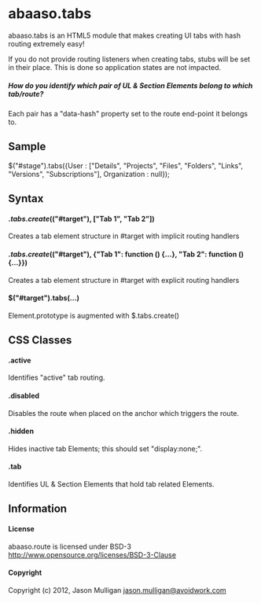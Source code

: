 # abaaso.tabs
abaaso.tabs is an HTML5 module that makes creating UI tabs with hash routing extremely easy!

If you do not provide routing listeners when creating tabs, stubs will be set in their place. This is done so application states are not impacted.

##### How do you identify which pair of UL & Section Elements belong to which tab/route?
Each pair has a "data-hash" property set to the route end-point it belongs to.

## Sample
$("#stage").tabs({User : ["Details", "Projects", "Files", "Folders", "Links", "Versions", "Subscriptions"], Organization : null});

## Syntax
#### $.tabs.create($("#target"), ["Tab 1", "Tab 2"])
Creates a tab element structure in #target with implicit routing handlers

#### $.tabs.create($("#target"), {"Tab 1": function () {…}, "Tab 2": function () {…}})
Creates a tab element structure in #target with explicit routing handlers

#### $("#target").tabs(…)
Element.prototype is augmented with $.tabs.create()

## CSS Classes
#### .active
Identifies "active" tab routing.

#### .disabled
Disables the route when placed on the anchor which triggers the route.

#### .hidden
Hides inactive tab Elements; this should set "display:none;".

#### .tab
Identifies UL & Section Elements that hold tab related Elements.

## Information
#### License
abaaso.route is licensed under BSD-3 http://www.opensource.org/licenses/BSD-3-Clause

#### Copyright
Copyright (c) 2012, Jason Mulligan <jason.mulligan@avoidwork.com>